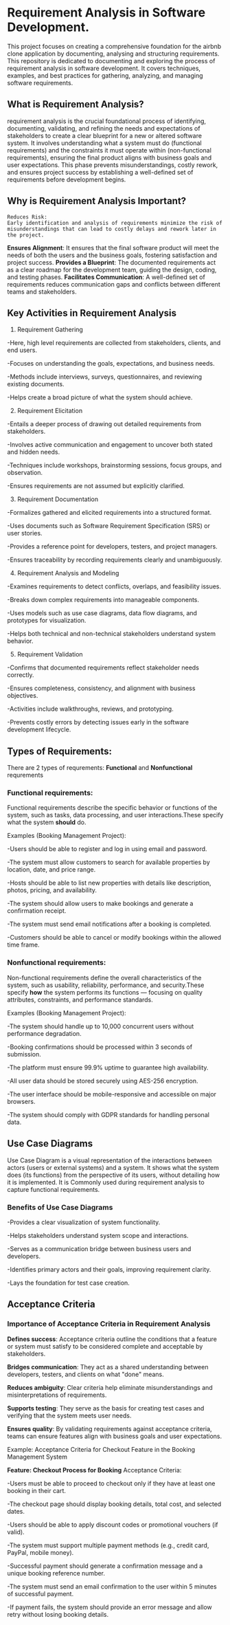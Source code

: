 # Requirement Analysis in Software Development.

This project focuses on creating a comprehensive foundation for the airbnb clone application by documenting, analysing and structuring requirements. This repository is dedicated to documenting and exploring the process of requirement analysis in software development. It covers techniques, examples, and best practices for gathering, analyzing, and managing software requirements.

## What is Requirement Analysis?
requirement analysis is the crucial foundational process of identifying, documenting, validating, and refining the needs and expectations of stakeholders to create a clear blueprint for a new or altered software system. It involves understanding what a system must do (functional requirements) and the constraints it must operate within (non-functional requirements), ensuring the final product aligns with business goals and user expectations. This phase prevents misunderstandings, costly rework, and ensures project success by establishing a well-defined set of requirements before development begins.
 

## Why is Requirement Analysis Important?

    Reduces Risk:
    Early identification and analysis of requirements minimize the risk of misunderstandings that can lead to costly delays and rework later in the project. 

**Ensures Alignment**:
It ensures that the final software product will meet the needs of both the users and the business goals, fostering satisfaction and project success. 
**Provides a Blueprint**:
The documented requirements act as a clear roadmap for the development team, guiding the design, coding, and testing phases. 
**Facilitates Communication**:
A well-defined set of requirements reduces communication gaps and conflicts between different teams and stakeholders. 

## Key Activities in Requirement Analysis
1. Requirement Gathering

-Here, high level requirements are collected  from stakeholders, clients, and end users.

-Focuses on understanding the goals, expectations, and business needs.

-Methods include interviews, surveys, questionnaires, and reviewing existing documents.

-Helps create a broad picture of what the system should achieve.

2. Requirement Elicitation

-Entails a deeper process of drawing out detailed requirements from stakeholders.

-Involves active communication and engagement to uncover both stated and hidden needs.

-Techniques include workshops, brainstorming sessions, focus groups, and observation.

-Ensures requirements are not assumed but explicitly clarified.

3. Requirement Documentation

-Formalizes gathered and elicited requirements into a structured format.

-Uses documents such as Software Requirement Specification (SRS) or user stories.

-Provides a reference point for developers, testers, and project managers.

-Ensures traceability by recording requirements clearly and unambiguously.

4. Requirement Analysis and Modeling

-Examines requirements to detect conflicts, overlaps, and feasibility issues.

-Breaks down complex requirements into manageable components.

-Uses models such as use case diagrams, data flow diagrams, and prototypes for visualization.

-Helps both technical and non-technical stakeholders understand system behavior.

5. Requirement Validation

-Confirms that documented requirements reflect stakeholder needs correctly.

-Ensures completeness, consistency, and alignment with business objectives.

-Activities include walkthroughs, reviews, and prototyping.

-Prevents costly errors by detecting issues early in the software development lifecycle.

## Types of Requirements:
There are 2 types of requrements: **Functional** and **Nonfunctional** requrements

### Functional requirements:
Functional requirements describe the specific behavior or functions of the system, such as tasks, data processing, and user interactions.These specify what the system __should__ do.

Examples (Booking Management Project):

-Users should be able to register and log in using email and password.

-The system must allow customers to search for available properties by location, date, and price range.

-Hosts should be able to list new properties with details like description, photos, pricing, and availability.

-The system should allow users to make bookings and generate a confirmation receipt.

-The system must send email notifications after a booking is completed.

-Customers should be able to cancel or modify bookings within the allowed time frame.


### Nonfunctional requirements:
Non-functional requirements define the overall characteristics of the system, such as usability, reliability, performance, and security.These specify __how__ the system performs its functions — focusing on quality attributes, constraints, and performance standards.

Examples (Booking Management Project):

-The system should handle up to 10,000 concurrent users without performance degradation.

-Booking confirmations should be processed within 3 seconds of submission.

-The platform must ensure 99.9% uptime to guarantee high availability.

-All user data should be stored securely using AES-256 encryption.

-The user interface should be mobile-responsive and accessible on major browsers.

-The system should comply with GDPR standards for handling personal data.


## Use Case Diagrams
Use Case Diagram is a visual representation of the interactions between actors (users or external systems) and a system. It shows what the system does (its functions) from the perspective of its users, without detailing how it is implemented. It is Commonly used during requirement analysis to capture functional requirements.

### Benefits of Use Case Diagrams

-Provides a clear visualization of system functionality.

-Helps stakeholders understand system scope and interactions.

-Serves as a communication bridge between business users and developers.

-Identifies primary actors and their goals, improving requirement clarity.

-Lays the foundation for test case creation.

## Acceptance Criteria

### Importance of Acceptance Criteria in Requirement Analysis

**Defines success**: Acceptance criteria outline the conditions that a feature or system must satisfy to be considered complete and acceptable by stakeholders.

**Bridges communication**: They act as a shared understanding between developers, testers, and clients on what "done" means.

**Reduces ambiguity**: Clear criteria help eliminate misunderstandings and misinterpretations of requirements.

**Supports testing**: They serve as the basis for creating test cases and verifying that the system meets user needs.

**Ensures quality**: By validating requirements against acceptance criteria, teams can ensure features align with business goals and user expectations.

Example: Acceptance Criteria for Checkout Feature in the Booking Management System

**Feature: Checkout Process for Booking**
Acceptance Criteria:

-Users must be able to proceed to checkout only if they have at least one booking in their cart.

-The checkout page should display booking details, total cost, and selected dates.

-Users should be able to apply discount codes or promotional vouchers (if valid).

-The system must support multiple payment methods (e.g., credit card, PayPal, mobile money).

-Successful payment should generate a confirmation message and a unique booking reference number.

-The system must send an email confirmation to the user within 5 minutes of successful payment.

-If payment fails, the system should provide an error message and allow retry without losing booking details.